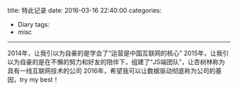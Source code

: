 title: 特此记录
date: 2016-03-16 22:40:00
categories:
- Diary
tags:
- misc
---

2014年，让我引以为自豪的是学会了“运营是中国互联网的核心”
2015年，让我引以为自豪的是在不懈的努力和好友的陪伴下，组建了“JS端团队”，让杏树林称为具有一线互联网技术的公司
2016年，希望我可以让数据驱动彻底称为公司的基因，try my best！